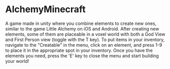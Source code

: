 # AlchemyMinecraft
A game made in unity where you combine elements to create new ones, similar to the game Little Alchemy on iOS and Android. After creating new elements, some of them are placeable in a voxel world with both a God View and First Person view (toggle with the T key). To put items in your inventory, navigate to the "Creatable" in the menu, click on an element, and press 1-9 to place it in the appropriate spot in your inventory. Once you have the elements you need, press the 'E' key to close the menu and start building your world!

